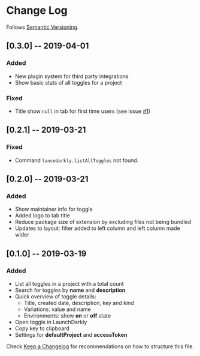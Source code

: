 # Change Log

Follows [Semantic Versioning](https://semver.org/).

## [0.3.0] -- 2019-04-01

### Added

- New plugin system for third party integrations
- Show basic stats of all toggles for a project

### Fixed

- Title show `null` in tab for first time users (see issue [#1](https://github.com/rkotze/lancedarkly/issues/1))

## [0.2.1] -- 2019-03-21

### Fixed

- Command `lancedarkly.listAllToggles` not found.

## [0.2.0] -- 2019-03-21

### Added

- Show maintainer info for toggle
- Added logo to tab title
- Reduce package size of extension by excluding files not being bundled
- Updates to layout: filter added to left column and left column made wider

## [0.1.0] -- 2019-03-19

### Added

- List all toggles in a project with a total count
- Search for toggles by **name** and **description**
- Quick overview of toggle details:
  - Title, created date, description, key and kind
  - Variations: value and name
  - Environments: show **on** or **off** state
- Open toggle in LaunchDarkly
- Copy key to clipboard
- Settings for **defaultProject** and **accessToken**

Check [Keep a Changelog](http://keepachangelog.com/) for recommendations on how to structure this file.
